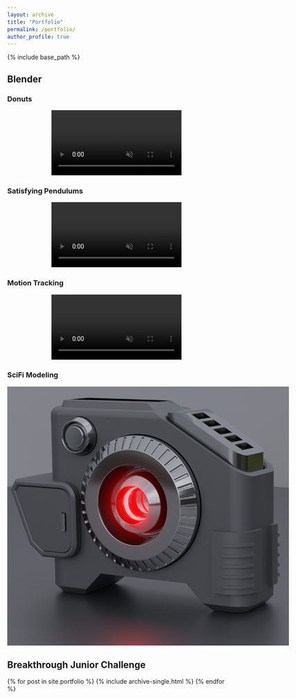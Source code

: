 ```yaml
---
layout: archive
title: "Portfolio"
permalink: /portfolio/
author_profile: true
---
```


{% include base_path %}

## Blender

### Donuts
<p align="center">
<video src="/images/Donuts.mp4" controls="controls" style="max-width: 800px;" autoplay loop muted>
</video>
</p>

### Satisfying Pendulums
<p align="center">
<video src="/images/Pendulum.mp4" controls="controls" style="max-width: 600px;" autoplay loop muted>
</video>
</p>

### Motion Tracking
<p align="center">
<video src="/images/MotionTracking_Monkey.mp4" controls="controls" style="max-width: 800px;" autoplay loop muted>
</video>
</p>

### SciFi Modeling
<p align="center">
<img src='/images/SciFi_Tool.png' style="max-width: 650px;">
</p>

## Breakthrough Junior Challenge
{% for post in site.portfolio %}
  {% include archive-single.html %}
{% endfor %}

